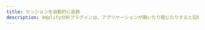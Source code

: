 ```yaml
---
title: セッションを自動的に追跡
description: Amplify分析プラグインは、アプリケーションが開いたり閉じたりすると記録します。 このセッション情報は、ローカルコンピュータの端末またはAWSコンソールのPinpointから表示できます。
---
```


<inline-fragment platform="js" src="~/lib/analytics/fragments/js/autotrack.md"></inline-fragment> <inline-fragment platform="ios" src="~/lib/analytics/fragments/autotrack.md"></inline-fragment> <inline-fragment platform="android" src="~/lib/analytics/fragments/autotrack.md"></inline-fragment> <inline-fragment platform="flutter" src="~/lib/analytics/fragments/autotrack.md"></inline-fragment>